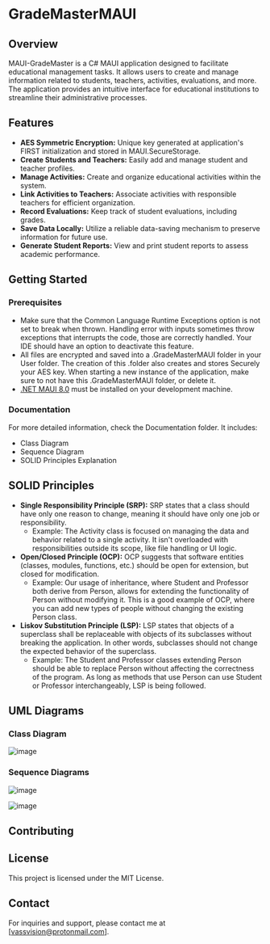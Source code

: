 # GradeMasterMAUI

## Overview
MAUI-GradeMaster is a C# MAUI application designed to facilitate educational management tasks. It allows users to create and manage information related to students, teachers, activities, evaluations, and more. 
The application provides an intuitive interface for educational institutions to streamline their administrative processes.

## Features
- **AES Symmetric Encryption:** Unique key generated at application's FIRST initialization and stored in MAUI.SecureStorage.
- **Create Students and Teachers:** Easily add and manage student and teacher profiles.
- **Manage Activities:** Create and organize educational activities within the system.
- **Link Activities to Teachers:** Associate activities with responsible teachers for efficient organization.
- **Record Evaluations:** Keep track of student evaluations, including grades.
- **Save Data Locally:** Utilize a reliable data-saving mechanism to preserve information for future use.
- **Generate Student Reports:** View and print student reports to assess academic performance.

## Getting Started

### Prerequisites
- Make sure that the Common Language Runtime Exceptions option is not set to break when thrown. Handling error with inputs sometimes throw exceptions that interrupts the code, those are correctly handled. Your IDE should have an option to deactivate this feature.
- All files are encrypted and saved into a .GradeMasterMAUI folder in your User folder. The creation of this .folder also creates and stores Securely your AES key. When starting a new instance of the application, make sure to not have this .GradeMasterMAUI folder, or delete it.
-  [.NET MAUI 8.0](https://dotnet.microsoft.com/apps/maui) must be installed on your development machine.

### Documentation
For more detailed information, check the Documentation folder. It includes:
- Class Diagram
- Sequence Diagram
- SOLID Principles Explanation



## SOLID Principles
- **Single Responsibility Principle (SRP):** SRP states that a class should have only one reason to change, meaning it should have only one job or responsibility. 
  - Example: The Activity class is focused on managing the data and behavior related to a single activity. It isn't overloaded with responsibilities outside its scope, like file handling or UI logic.
- **Open/Closed Principle (OCP):** OCP suggests that software entities (classes, modules, functions, etc.) should be open for extension, but closed for modification.
  - Example: Our usage of inheritance, where Student and Professor both derive from Person, allows for extending the functionality of Person without modifying it. This is a good example of OCP, where you can add new types of people without changing the existing Person class.
- **Liskov Substitution Principle (LSP):** LSP states that objects of a superclass shall be replaceable with objects of its subclasses without breaking the application. In other words, subclasses should not change the expected behavior of the superclass.
  - Example: The Student and Professor classes extending Person should be able to replace Person without affecting the correctness of the program. As long as methods that use Person can use Student or Professor interchangeably, LSP is being followed.
## UML Diagrams
### Class Diagram
![image](https://github.com/Muten-Roshi-Sama/OOP_GradeMaster-MAUI/assets/131618669/bb650ca5-0f26-4a61-be53-ddc528640471)



### Sequence Diagrams

![image](https://github.com/Muten-Roshi-Sama/OOP_GradeMaster-MAUI/assets/131618669/d31cbcd6-2baa-4573-b16a-0937c8c1d92c)


![image](https://github.com/Muten-Roshi-Sama/OOP_GradeMaster-MAUI/assets/131618669/eaa5be91-1759-4cc0-baf4-af9f6d4773e0)



## Contributing

## License
This project is licensed under the MIT License.

## Contact
For inquiries and support, please contact me at [vassvision@protonmail.com].
